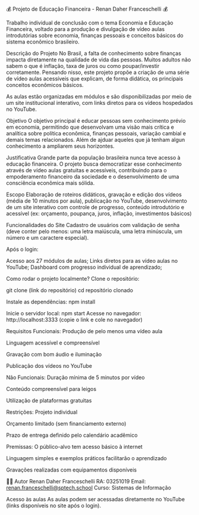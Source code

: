 💰 Projeto de Educação Financeira - Renan Daher Franceschelli 💰


Trabalho individual de conclusão com o tema Economia e Educação Financeira, voltado para a produção e divulgação de vídeo aulas introdutórias sobre economia,
finanças pessoais e conceitos básicos do sistema econômico brasileiro.

 Descrição do Projeto
No Brasil, a falta de conhecimento sobre finanças impacta diretamente na qualidade de vida das pessoas. Muitos adultos não sabem o que é inflação,
taxa de juros ou como poupar/investir corretamente. Pensando nisso, este projeto propõe a criação de uma série de vídeo aulas acessíveis que explicam,
de forma didática, os principais conceitos econômicos básicos.

As aulas estão organizadas em módulos e são disponibilizadas por meio de um site institucional interativo, com links diretos para os vídeos hospedados no YouTube.

 Objetivo
O objetivo principal é educar pessoas sem conhecimento prévio em economia, permitindo que desenvolvam uma visão mais crítica e analítica sobre política econômica,
finanças pessoais, variação cambial e demais temas relacionados. Além de ajduar aqueles que já tenham algun conhecimento a ampliarem seus horizontes.

 Justificativa
Grande parte da população brasileira nunca teve acesso à educação financeira. O projeto busca democratizar esse conhecimento através de vídeo aulas gratuitas e acessíveis,
contribuindo para o empoderamento financeiro da sociedade e o desenvolvimento de uma consciência econômica mais sólida.

 Escopo
Elaboração de roteiros didáticos, gravação e edição dos vídeos (média de 10 minutos por aula), publicação no YouTube, desenvolvimento de um site interativo com controle de progresso,
conteúdo introdutório e acessível (ex: orçamento, poupança, juros, inflação, investimentos básicos)

 Funcionalidades do Site
Cadastro de usuários com validação de senha (deve conter pelo menos: uma letra maiúscula, uma letra minúscula, um número e um caractere especial).

Após o login:

Acesso aos 27 módulos de aulas;
Links diretos para as vídeo aulas no YouTube;
Dashboard com progresso individual de aprendizado;

Como rodar o projeto localmente?
Clone o repositório:

git clone (link do repositório)
cd repositório clonado

Instale as dependências:
npm install

Inicie o servidor local:
npm start
Acesse no navegador: http://localhost:3333 (copie o link e cole no navegador)

Requisitos
Funcionais:
Produção de pelo menos uma vídeo aula

Linguagem acessível e compreensível

Gravação com bom áudio e iluminação

Publicação dos vídeos no YouTube

Não Funcionais:
Duração mínima de 5 minutos por vídeo

Conteúdo compreensível para leigos

Utilização de plataformas gratuitas

Restrições:
Projeto individual

Orçamento limitado (sem financiamento externo)

Prazo de entrega definido pelo calendário acadêmico

Premissas:
O público-alvo tem acesso básico à internet

Linguagem simples e exemplos práticos facilitarão o aprendizado

Gravações realizadas com equipamentos disponíveis

👨‍💻 Autor
Renan Daher Franceschelli
RA: 03251019
Email: renan.franceschelli@sptech.school
Curso: Sistemas de Informação

Acesso às aulas
As aulas podem ser acessadas diretamente no YouTube (links disponíveis no site após o login).
